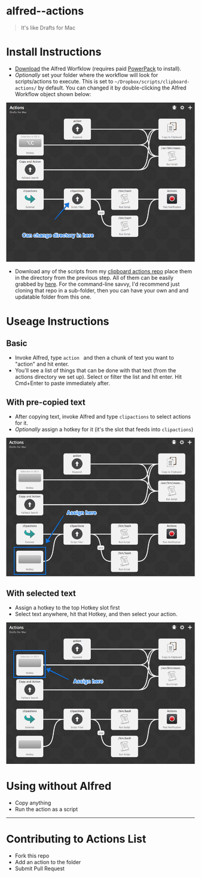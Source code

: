 alfred--actions
===============

> It's like Drafts for Mac

# Install Instructions

- [Download](https://github.com/EvanLovely/alfred--actions/blob/master/Alfred%20Workflow/Actions.alfredworkflow?raw=true) the Alfred Worfklow (requires paid [PowerPack](http://www.alfredapp.com/powerpack/) to install).
- *Optionally* set your folder where the workflow will look for scripts/actions to execute. This is set to `~/Dropbox/scripts/clipboard-actions/` by default. You can changed it by double-clicking the Alfred Workflow object shown below:

![Change Folder](https://raw.githubusercontent.com/EvanLovely/alfred--actions/master/readme-assets/how_to_change_default_folder.png)

- Download any of the scripts from my [clipboard actions repo](https://github.com/EvanLovely/clipboard-actions) place them in the directory from the previous step. All of them can be easily grabbed by [here](https://github.com/EvanLovely/clipboard-actions/archive/master.zip). For the command-line savvy, I'd recommend just cloning that repo in a sub-folder, then you can have your own and and updatable folder from this one.

# Useage Instructions

## Basic

- Invoke Alfred, type `action ` and then a chunk of text you want to "action" and hit enter.
- You'll see a list of things that can be done with that text (from the actions directory we set up). Select or filter the list and hit enter. Hit Cmd+Enter to paste immediately after.

## With pre-copied text

- After copying text, invoke Alfred and type `clipactions` to select actions for it. 
- *Optionally* assign a hotkey for it (it's the slot that feeds into `clipactions`)

![Hotkey for clipactions](https://raw.githubusercontent.com/EvanLovely/alfred--actions/master/readme-assets/hotkey_for_clipactions.png)

## With selected text

- Assign a hotkey to the top Hotkey slot first
- Select text anywhere, hit that Hotkey, and then select your action.

![Hotkey for selected text](https://raw.githubusercontent.com/EvanLovely/alfred--actions/master/readme-assets/hotkey_for_text_selection.png)

# Using without Alfred

- Copy anything
- Run the action as a script

---

# Contributing to Actions List

- Fork this repo
- Add an action to the folder
- Submit Pull Request

